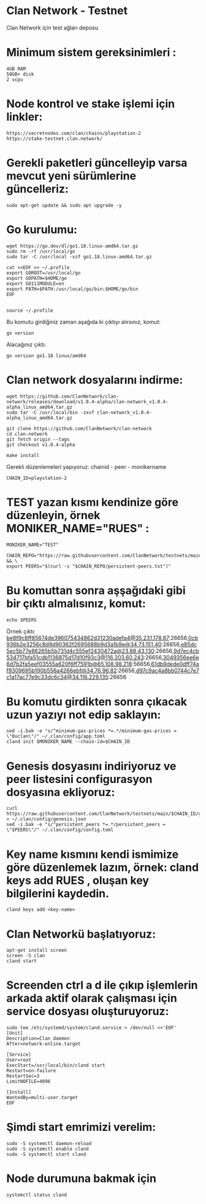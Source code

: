 # Clan Network - Testnet

Clan Network için test ağları deposu

# Minimum sistem gereksinimleri :
```
4GB RAM
50GB+ disk
2 vcpu
```
# Node kontrol ve stake işlemi için linkler:
```
https://secretnodes.com/clan/chains/playstation-2
https://stake-testnet.clan.network/
```

# Gerekli paketleri güncelleyip varsa mevcut yeni sürümlerine güncelleriz:

```
sudo apt-get update && sudo apt upgrade -y
```
# Go kurulumu:

```
wget https://go.dev/dl/go1.18.linux-amd64.tar.gz
sudo rm -rf /usr/local/go
sudo tar -C /usr/local -xzf go1.18.linux-amd64.tar.gz

cat <<EOF >> ~/.profile
export GOROOT=/usr/local/go
export GOPATH=$HOME/go
export GO111MODULE=on
export PATH=$PATH:/usr/local/go/bin:$HOME/go/bin
EOF


source ~/.profile
```
Bu komutu girdiğiniz zaman aşağıda ki çıktıyı alırsınız, komut:

```
go version
```
Alacağınız çıktı: 

```
go version go1.18 linux/amd64
```
# Clan network dosyalarını indirme:

```
wget https://github.com/ClanNetwork/clan-network/releases/download/v1.0.4-alpha/clan-network_v1.0.4-alpha_linux_amd64.tar.gz
sudo tar -C /usr/local/bin -zxvf clan-network_v1.0.4-alpha_linux_amd64.tar.gz

git clone https://github.com/ClanNetwork/clan-network
cd clan-network
git fetch origin --tags
git checkout v1.0.4-alpha

make install
```
Gerekli düzenlemeleri yapıyoruz: chainid - peer - monikername

```
CHAIN_ID=playstation-2
```
# TEST yazan kısmı kendinize göre düzenleyin, örnek MONIKER_NAME="RUES" :

```
MONIKER_NAME="TEST"
```
```
CHAIN_REPO="https://raw.githubusercontent.com/ClanNetwork/testnets/main/$CHAIN_ID" && \
export PEERS="$(curl -s "$CHAIN_REPO/persistent-peers.txt")"
```
# Bu komuttan sonra aşşağıdaki gibi bir çıktı almalısınız, komut:
```
echo $PEERS
```
Örnek çıktı: be8f9c8ff85674de396075434862d31230adefa4@35.231.178.87:26656,0cb936b2e3256c8d9d90362f2695688b9d3a1b9e@34.73.151.40:26656,e85dc5ec5b77e86265b5b731d4c555ef2430472a@23.88.43.130:26656,9d7ec4cb534717bfa51cdb1136875d17d10f93c3@116.203.60.243:26656,3049356ee6e6d7b2fa5eef03555a620f6ff7591b@65.108.98.218:56656,61db9dede0dff74af9309695b190b556a4266ebf@34.76.96.82:26656,d97c9ac4a8bb0744c7e7c1a17ac77e9c33dc6c34@34.116.229.135:26656

# Bu komutu girdikten sonra çıkacak uzun yazıyı not edip saklayın: 

```
sed -i.bak -e "s/^minimum-gas-prices *=.*/minimum-gas-prices = \"0uclan\"/" ~/.clan/config/app.toml
cland init $MONIKER_NAME --chain-id=$CHAIN_ID
```
# Genesis dosyasını indiriyoruz ve peer listesini configurasyon dosyasına ekliyoruz:

```
curl https://raw.githubusercontent.com/ClanNetwork/testnets/main/$CHAIN_ID/genesis.json > ~/.clan/config/genesis.json
sed -i.bak -e "s/^persistent_peers *=.*/persistent_peers = \"$PEERS\"/" ~/.clan/config/config.toml
```
# Key name kısmını kendi ismimize göre düzenlemek lazım, örnek: cland keys add RUES , oluşan key bilgilerini kaydedin.

```
cland keys add <key-name>
```
# Clan Networkü başlatıyoruz:

```
apt-get install screen
screen -S clan
cland start
```
# Screenden ctrl a d ile çıkıp işlemlerin arkada aktif olarak çalışması için service dosyası oluşturuyoruz:

```
sudo tee /etc/systemd/system/cland.service > /dev/null <<'EOF'
[Unit]
Description=Clan daemon
After=network-online.target

[Service]
User=root
ExecStart=/usr/local/bin/cland start
Restart=on-failure
RestartSec=3
LimitNOFILE=4096

[Install]
WantedBy=multi-user.target
EOF
```
# Şimdi start emrimizi verelim:
```
sudo -S systemctl daemon-reload
sudo -S systemctl enable cland
sudo -S systemctl start cland
```
# Node durumuna bakmak için
```
systemctl status cland
```
